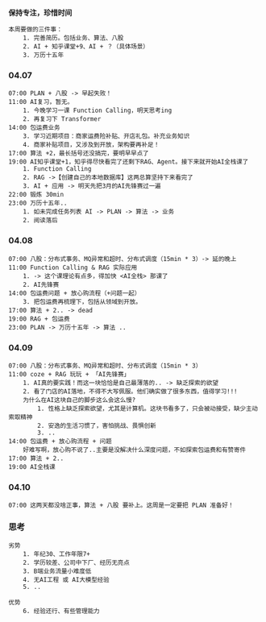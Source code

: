**保持专注，珍惜时间**

	本周要做的三件事：
		1. 完善简历。包括业务、算法、八股
		2. AI + 知乎课堂+9、AI + ？（具体场景）
		3. 万历十五年

### 04.07

	07:00 PLAN + 八股 -> 早起失败！
	11:00 AI复习，暂无。
		1. 今晚学习一课 Function Calling，明天思考ing
		2. 再复习下 Transformer
	14:00 包运费业务
		3. 学习近期项目：商家运费险补贴、开店礼包。补充业务知识
		4. 商家补贴项目，又涉及到开放，架构要再补足！
	17:00 算法 +2，最长括号还没搞完，要明早早点了
	19:00 AI知乎课堂+1，知乎得尽快看完了还剩下RAG、Agent。接下来就开始AI全栈课了
		1. Function Calling
		2. RAG ->【创建自己的本地数据库】这两总算坚持下来看完了
		3. AI + 应用 -> 明天先把3月的AI先锋赛过一遍
	22:00 锻炼 30min
	23:00 万历十五年..
		1. 如未完成任务列表 AI -> PLAN -> 算法 -> 业务
		2. 阅读落后


### 04.08

	07:00 八股：分布式事务、MQ异常和超时、分布式调度（15min * 3）-> 延的晚上
	11:00 Function Calling & RAG 实际应用 
		1. -> 这个课理论有点多，得加快 <AI全栈> 那课了
		2. AI先锋赛
	14:00 包运费问题 + 放心购流程（+问题一起）
		3. 把包运费再梳理下，包括从领域到开放。
	17:00 算法 + 2.. -> dead
	19:00 RAG + 包运费
	23:00 PLAN -> 万历十五年 -> 算法 ..


### 04.09

	07:00 八股：分布式事务、MQ异常和超时、分布式调度（15min * 3）
	11:00 coze + RAG 玩玩 + 「AI先锋赛」
		1. AI真的要实践！而这一块恰恰是自己最薄落的.. -> 缺乏探索的欲望
		2. 看了门店的AI落地，不得不大写佩服。他们确实做了很多东西，值得学习!!!
		为什么在AI这块自己的脚步这么会这么慢?
			1. 性格上缺乏探索欲望，尤其是计算机。这块书看多了，只会被动接受，缺少主动索取精神
			2. 安逸的生活习惯了，害怕挑战、畏惧创新
			3. ..
	14:00 包运费 + 放心购流程 + 问题
		好难写啊，放心购不说了..主要是没解决什么深度问题，不如探索包运费和有赞寄件
	17:00 算法 + 2..
	19:00 AI全栈课


### 04.10

	07:00 这两天都没啥正事，算法 + 八股 要补上。这周是一定要把 PLAN 准备好！



### 思考

	劣势
		1. 年纪30、工作年限7+
		2. 学历较差、公司中下厂、经历无亮点
		3. B端业务流量小难度低
		4. 无AI工程 或 AI大模型经验
		5. ..
		   
	优势
		6. 经验还行、有些管理能力
